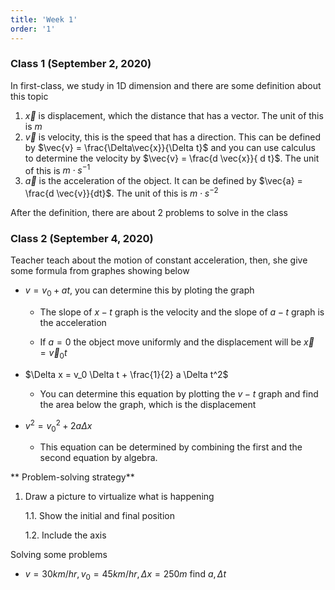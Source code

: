 ```yaml
---
title: 'Week 1'
order: '1'
---
```


### Class 1 (September 2, 2020)

In first-class, we study in 1D dimension and there are some definition about this topic

1. $\vec{x}$ is displacement, which the distance that has a vector. The unit of this is $m$
2. $\vec{v}$ is velocity, this is the speed that has a direction. This can be defined by $\vec{v} = \frac{\Delta\vec{x}}{\Delta t}$ and you can use calculus to determine the velocity by $\vec{v} = \frac{d \vec{x}}{ d t}$. The unit of this is $m\cdot s^{-1}$
3. $\vec{a}$ is the acceleration of the object. It can be defined by $\vec{a} = \frac{d \vec{v}}{dt}$. The unit of this is $m\cdot s^{-2}$

After the definition, there are about 2 problems to solve in the class

### Class 2 (September 4, 2020)

Teacher teach about the motion of constant acceleration, then, she give some formula from graphes showing below

- $v = v_{0} + at$, you can determine this by ploting the graph

  - The slope of $x-t$ graph is the velocity and the slope of $a-t$ graph is the acceleration

  - If $a = 0$ the object move uniformly and the displacement will be $\vec{x} = \vec{v}_0 t$

- $\Delta x = v_0 \Delta t + \frac{1}{2} a \Delta t^2$

  - You can determine this equation by plotting the $v-t$ graph and find the area below the graph, which is the displacement

- $v^2 = v_0^2 + 2 a \Delta x$

  - This equation can be determined by combining the first and the second equation by algebra.

** Problem-solving strategy**

1. Draw a picture to virtualize what is happening

   1.1. Show the initial and final position

   1.2. Include the axis

Solving some problems

- $v=30 km/hr, v_0=45 km/hr, \Delta x = 250 m$ find $a, \Delta t$
